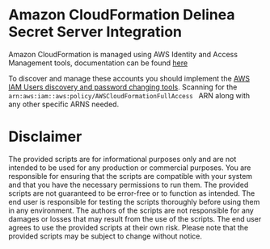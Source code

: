 # Amazon CloudFormation Delinea Secret Server Integration

Amazon CloudFormation is managed using AWS Identity and Access Management tools, documentation can be found [here](https://docs.aws.amazon.com/AWSCloudFormation/latest/UserGuide/using-iam-template.html)

To discover and manage these accounts you should implement the [AWS IAM Users discovery and password changing tools](/Scripts/SecretServer/AWS/AWS-IAM%20Users/).  Scanning for the  `arn:aws:iam::aws:policy/AWSCloudFormationFullAccess
` ARN along with any other specific ARNS needed.


# Disclaimer

The provided scripts are for informational purposes only and are not intended to be used for any production or commercial purposes. You are responsible for ensuring that the scripts are compatible with your system and that you have the necessary permissions to run them. The provided scripts are not guaranteed to be error-free or to function as intended. The end user is responsible for testing the scripts thoroughly before using them in any environment. The authors of the scripts are not responsible for any damages or losses that may result from the use of the scripts. The end user agrees to use the provided scripts at their own risk. Please note that the provided scripts may be subject to change without notice.